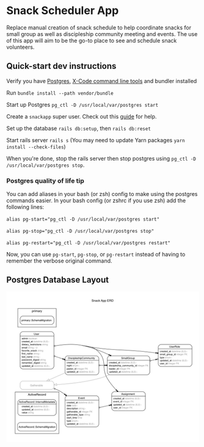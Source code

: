 # Snack Scheduler App

Replace manual creation of snack schedule to help coordinate snacks for small group as well as discipleship community meeting and events.
The use of this app will aim to be the go-to place to see and schedule snack volunteers.

## Quick-start dev instructions

Verify you have [Postgres](https://chartio.com/resources/tutorials/how-to-start-postgresql-server-on-mac-os-x/), [X-Code command line tools](http://osxdaily.com/2014/02/12/install-command-line-tools-mac-os-x/) and bundler installed

Run `bundle install --path vendor/bundle`

Start up Postgres `pg_ctl -D /usr/local/var/postgres start`

Create a `snackapp` super user. Check out this [guide](https://www.codementor.io/@engineerapart/getting-started-with-postgresql-on-mac-osx-are8jcopb) for help.

Set up the database `rails db:setup`, then `rails db:reset`

Start rails server `rails s` (You may need to update Yarn packages `yarn install --check-files`)

When you're done, stop the rails server then stop postgres using `pg_ctl -D /usr/local/var/postgres stop`.

### Postgres quality of life tip

You can add aliases in your bash (or zsh) config to make using the postgres commands easier.
In your bash config (or zshrc if you use zsh) add the following lines:

`alias pg-start="pg_ctl -D /usr/local/var/postgres start"`

`alias pg-stop="pg_ctl -D /usr/local/var/postgres stop"`

`alias pg-restart="pg_ctl -D /usr/local/var/postgres restart"`

Now, you can use `pg-start`, `pg-stop`, or `pg-restart` instead of having to remember the verbose original command.

## Postgres Database Layout

![erd](/erd/erd.jpg)
